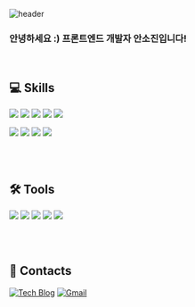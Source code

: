![header](https://capsule-render.vercel.app/api?type=Soft&align=center%&height=200&section=header&text=ANSOJIN%20😊&fontSize=90)

<h3>
   안녕하세요 :) 프론트엔드 개발자 안소진입니다!</b><br/>
</h3>
<br/>

## 💻 Skills

<p>
  <img src="https://img.shields.io/badge/JavaScript-F7DF1E?style=for-the-badge&logo=JavaScript&logoColor=white">
  <img src="https://img.shields.io/badge/React-61DAFB?style=for-the-badge&logo=React&logoColor=white">
  <img src="https://img.shields.io/badge/Redux-764ABC?style=for-the-badge&logo=Redux&logoColor=white">
  <img src="https://img.shields.io/badge/HTML5-E34F26?style=for-the-badge&logo=HTML5&logoColor=white">
  <img src="https://img.shields.io/badge/CSS3-1572B6?style=for-the-badge&logo=HTML5&logoColor=white">
</p>
<p>
  <img src="https://img.shields.io/badge/AWS S3-232F3E?style=for-the-badge&logo=HTML5&logoColor=white">
  <img src="https://img.shields.io/badge/AWS cloudfront-232F3E?style=for-the-badge&logo=HTML5&logoColor=white">
  <img src="https://img.shields.io/badge/AWS route53-232F3E?style=for-the-badge&logo=HTML5&logoColor=white">
  <img src="https://img.shields.io/badge/firebase-FFCA28?style=for-the-badge&logo=HTML5&logoColor=white"> 
</p>

<br/><br/>
## 🛠 Tools

<p>
  <img src="https://img.shields.io/badge/VSCode-007ACC?style=for-the-badge&logo=HTML5&logoColor=white"/>
  <img src="https://img.shields.io/badge/Git-F05032?style=for-the-badge&logo=HTML5&logoColor=white"/>
  <img src="https://img.shields.io/badge/Github-181717?style=for-the-badge&logo=HTML5&logoColor=white"/>
  <img src="https://img.shields.io/badge/Slack-4A154B?style=for-the-badge&logo=HTML5&logoColor=white"/>
  <img src="https://img.shields.io/badge/Notion-000000?style=for-the-badge&logo=HTML5&logoColor=white"/>
</p>

<br/><br/>
## 📩 Contacts

[![Tech Blog](https://img.shields.io/badge/Blog-FF5722?style=flat-square&logo=blogger&logoColor=white)](https://serendipity-asj.tistory.com/)
[![Gmail](https://img.shields.io/badge/Gmail-EA4335?style=flat-square&logo=Gmail&logoColor=white)](mailto:thwls8290@gmail.com)

                                                                                                      





